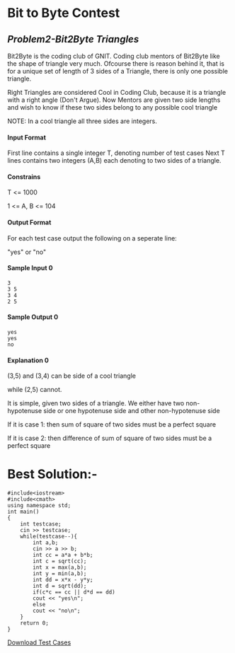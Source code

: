 # Bit to Byte Contest
## _Problem2-Bit2Byte Triangles_


Bit2Byte is the coding club of GNIT. Coding club mentors of Bit2Byte like the shape of triangle very much. Ofcourse there is reason behind it, that is for a unique set of length of 3 sides of a Triangle, there is only one possible triangle.

Right Triangles are considered Cool in Coding Club, because it is a triangle with a right angle (Don't Argue).
Now Mentors are given two side lengths and wish to know if these two sides belong to any possible cool triangle

NOTE: In a cool triangle all three sides are integers.

#### Input Format
First line contains a single integer T, denoting number of test cases
Next T lines contains two integers (A,B) each denoting to two sides of a triangle.

#### Constrains
T <= 1000

1 <= A, B <= 104

#### Output Format

For each test case output the following on a seperate line:

"yes" or "no"



#### Sample Input 0



```
3
3 5
3 4
2 5
```

#### Sample Output 0

```
yes
yes
no
```

#### Explanation 0

(3,5) and (3,4) can be side of a cool triangle 

while (2,5) cannot.

It is simple, given two sides of a triangle. We either have two non-hypotenuse side or one hypotenuse side and other non-hypotenuse side

If it is case 1: then sum of square of two sides must be a perfect square

If it is case 2: then difference of sum of square of two sides must be a perfect square


# Best Solution:-
```
#include<iostream>
#include<cmath>
using namespace std;
int main()
{
	int testcase;
	cin >> testcase;
	while(testcase--){
		int a,b;
		cin >> a >> b;
		int cc = a*a + b*b;
		int c = sqrt(cc);
		int x = max(a,b);
		int y = min(a,b);
		int dd = x*x - y*y;
		int d = sqrt(dd);
		if(c*c == cc || d*d == dd)
		cout << "yes\n";
		else
		cout << "no\n";
	}
	return 0;
}
```
[Download Test Cases](https://github.com/prithvirajbytes/Bit-to-Byte-Contest/tree/master/Test%20Cases)
